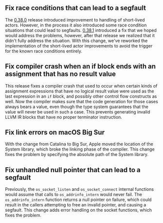 ## Fix race conditions that can lead to a segfault

The [0.38.0](https://github.com/ponylang/ponyc/releases/tag/0.38.0) release introduced improvement to handling of short-lived actors. However, in the process it also introduced some race condition situations that could lead to segfaults. [0.38.1](https://github.com/ponylang/ponyc/releases/tag/0.38.1) introduced a fix that we hoped would address the problems, however, after that release we realized that it didn't fully address the situation. With this change, we've reworked the implementation of the short-lived actor improvements to avoid the trigger for the known race conditions entirely.

## Fix compiler crash when an if block ends with an assignment that has no result value

This release fixes a compiler crash that used to occur when certain kinds of assignment expressions that have no logical result value were used as the last expression in an `if` block, and possibly other control flow constructs as well. Now the compiler makes sure that the code generation for those cases always bears a value, even though the type system guarantees that the value will never be used in such a case. This prevents generating invalid LLVM IR blocks that have no proper terminator instruction.

## Fix link errors on macOS Big Sur

With the change from Catalina to Big Sur, Apple moved the location of the System library, which broke the linking phase of the compiler. This change fixes the problem by specifying the absolute path of the System library.

## Fix unhandled null pointer that can lead to a segfault

Previously, the `os_socket_listen` and `os_socket_connect` internal functions would assume that calls to `os_addrinfo_intern` would never fail. The `os_addrinfo_intern` function returns a null pointer on failure, which could result in the callers attempting to free an invalid pointer, and causing a segfault. This change adds error handling on the socket functions, which fixes the problem.

